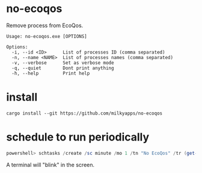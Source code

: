 # no-ecoqos

Remove process from EcoQos.

```
Usage: no-ecoqos.exe [OPTIONS]

Options:
  -i, --id <ID>      List of processes ID (comma separated)
  -n, --name <NAME>  List of processes names (comma separated)
  -v, --verbose      Set as verbose mode
  -q, --quiet        Dont print anything
  -h, --help         Print help
```

# install

```
cargo install --git https://github.com/milkyapps/no-ecoqos
```

# schedule to run periodically

```ps1
powershell> schtasks /create /sc minute /mo 1 /tn "No EcoQos" /tr (get-command no-ecoqos).Path
```

A terminal will "blink" in the screen.